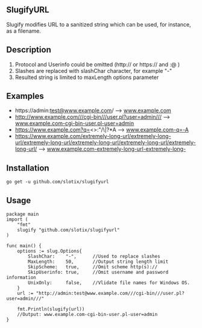 ## SlugifyURL
Slugify modifies URL to a sanitized string which can be used, for instance, as a filename.

## Description
1. Protocol and Userinfo could be omitted  (http:// or https:// and <user>:<password>@ )
2. Slashes are replaced with slashChar character, for example "-"
3. Resulted string is limited to maxLength options parameter

## Examples
 - https://admin:test@www.example.com/ --> www.example.com
 - http://www.example.com///cgi-bin///user.pl?user=admin/// --> www.example.com-cgi-bin-user.pl-user=admin
 - https://www.example.com?q=<>:\"/\\|?*A --> www.example.com-q=-A
 - https://www.example.com/extremely-long-url/extremely-long-url/extremely-long-url/extremely-long-url/extremely-long-url/extremely-long-url/ -->
  www.example.com-extremely-long-url-extremely-long-

## Installation 
```
go get -u github.com/slotix/slugifyurl
```
## Usage

```
package main
import (
    "fmt"
    slugify "github.com/slotix/slugifyurl"
)

func main() {
    options := slug.Options{
		SlashChar:    "-",      //Used to replace slashes
		MaxLength:    50,       //Output string length limit 
		SkipScheme:   true,     //Omit scheme http(s)://
		SkipUserinfo: true,     //Omit username and password information
		UnixOnly:     false,    //Vlidate file names for Windows OS.    
	}
    url := "http://admin:test@www.example.com///cgi-bin///user.pl?user=admin///"
    
    fmt.Println(slugify(url))
    //Output: www.example.com-cgi-bin-user.pl-user=admin
}